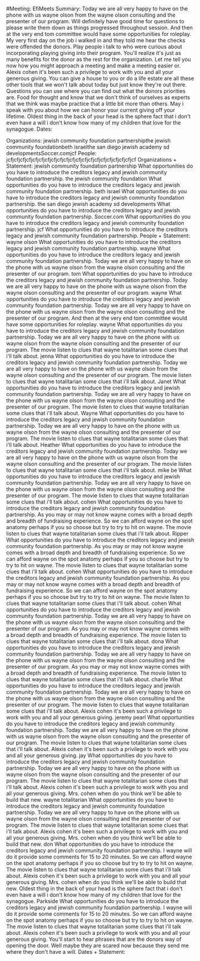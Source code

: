 #Meeting: EfiMeets
Summary: 
Today we are all very happy to have on the phone with us wayne olson from the wayne olson consulting and the presenter of our program. Will definitely have good time for questions to please write them down as things progressed throughout session. And then at the very end tom committee would have some opportunities for roleplay. My very first day on the job i walked in and they told me hear the checks were offended the donors. Play people i talk to who were curious about incorporating playing giving into their program. You'll realize it's just as many benefits for the donor as the rest for the organization. Let me tell you now how you might approach a meeting and make a meeting easier or. Alexis cohen it's been such a privilege to work with you and all your generous giving. You can give a house to you or do a life estate are all these other tools that we won't talk about today but just know they're out there. Questions you can use where you can find out what the donors priorities are. Food for thought and know that we don't think of ourselves as experts that we think was maybe practice that a little bit more than others. May i speak with you about how we can honor your current giving off your lifetime. Oldest thing in the back of your head is the sphere fact that i don't even have a will i don't know how many of my children that love for the synagogue.
Dates: 

Organizations: 
jewish community foundation partnershipthe jewish community foundationbeth israelthe san diego jewish academy sd developmentsSoccer.comjcf
People: 
jcfjcfjcfjcfjcfjcfjcfjcfjcfjcfjcfjcfjcfjcfjcfjcfjcfjcfjcfjcfjcf
Organizations + Statement: 
jewish community foundation partnership
What opportunities do you have to introduce the creditors legacy and jewish community foundation partnership.
the jewish community foundation
What opportunities do you have to introduce the creditors legacy and jewish community foundation partnership.
beth israel
What opportunities do you have to introduce the creditors legacy and jewish community foundation partnership.
the san diego jewish academy sd developments
What opportunities do you have to introduce the creditors legacy and jewish community foundation partnership.
Soccer.com
What opportunities do you have to introduce the creditors legacy and jewish community foundation partnership.
jcf
What opportunities do you have to introduce the creditors legacy and jewish community foundation partnership.
People + Statement: 
wayne olson
What opportunities do you have to introduce the creditors legacy and jewish community foundation partnership.
wayne
What opportunities do you have to introduce the creditors legacy and jewish community foundation partnership. Today we are all very happy to have on the phone with us wayne olson from the wayne olson consulting and the presenter of our program.
tom
What opportunities do you have to introduce the creditors legacy and jewish community foundation partnership. Today we are all very happy to have on the phone with us wayne olson from the wayne olson consulting and the presenter of our program.
wayne
What opportunities do you have to introduce the creditors legacy and jewish community foundation partnership. Today we are all very happy to have on the phone with us wayne olson from the wayne olson consulting and the presenter of our program. And then at the very end tom committee would have some opportunities for roleplay.
wayne
What opportunities do you have to introduce the creditors legacy and jewish community foundation partnership. Today we are all very happy to have on the phone with us wayne olson from the wayne olson consulting and the presenter of our program. The movie listen to clues that wayne totalitarian some clues that i'll talk about.
jenna
What opportunities do you have to introduce the creditors legacy and jewish community foundation partnership. Today we are all very happy to have on the phone with us wayne olson from the wayne olson consulting and the presenter of our program. The movie listen to clues that wayne totalitarian some clues that i'll talk about.
Janet
What opportunities do you have to introduce the creditors legacy and jewish community foundation partnership. Today we are all very happy to have on the phone with us wayne olson from the wayne olson consulting and the presenter of our program. The movie listen to clues that wayne totalitarian some clues that i'll talk about.
Wayne
What opportunities do you have to introduce the creditors legacy and jewish community foundation partnership. Today we are all very happy to have on the phone with us wayne olson from the wayne olson consulting and the presenter of our program. The movie listen to clues that wayne totalitarian some clues that i'll talk about.
Heather
What opportunities do you have to introduce the creditors legacy and jewish community foundation partnership. Today we are all very happy to have on the phone with us wayne olson from the wayne olson consulting and the presenter of our program. The movie listen to clues that wayne totalitarian some clues that i'll talk about.
mike be
What opportunities do you have to introduce the creditors legacy and jewish community foundation partnership. Today we are all very happy to have on the phone with us wayne olson from the wayne olson consulting and the presenter of our program. The movie listen to clues that wayne totalitarian some clues that i'll talk about.
cohen
What opportunities do you have to introduce the creditors legacy and jewish community foundation partnership. As you may or may not know wayne comes with a broad depth and breadth of fundraising experience. So we can afford wayne on the spot anatomy perhaps if you so choose but try to try to hit on wayne. The movie listen to clues that wayne totalitarian some clues that i'll talk about.
Ripper
What opportunities do you have to introduce the creditors legacy and jewish community foundation partnership. As you may or may not know wayne comes with a broad depth and breadth of fundraising experience. So we can afford wayne on the spot anatomy perhaps if you so choose but try to try to hit on wayne. The movie listen to clues that wayne totalitarian some clues that i'll talk about.
cohen
What opportunities do you have to introduce the creditors legacy and jewish community foundation partnership. As you may or may not know wayne comes with a broad depth and breadth of fundraising experience. So we can afford wayne on the spot anatomy perhaps if you so choose but try to try to hit on wayne. The movie listen to clues that wayne totalitarian some clues that i'll talk about.
cohen
What opportunities do you have to introduce the creditors legacy and jewish community foundation partnership. Today we are all very happy to have on the phone with us wayne olson from the wayne olson consulting and the presenter of our program. As you may or may not know wayne comes with a broad depth and breadth of fundraising experience. The movie listen to clues that wayne totalitarian some clues that i'll talk about.
dona
What opportunities do you have to introduce the creditors legacy and jewish community foundation partnership. Today we are all very happy to have on the phone with us wayne olson from the wayne olson consulting and the presenter of our program. As you may or may not know wayne comes with a broad depth and breadth of fundraising experience. The movie listen to clues that wayne totalitarian some clues that i'll talk about.
charlie
What opportunities do you have to introduce the creditors legacy and jewish community foundation partnership. Today we are all very happy to have on the phone with us wayne olson from the wayne olson consulting and the presenter of our program. The movie listen to clues that wayne totalitarian some clues that i'll talk about. Alexis cohen it's been such a privilege to work with you and all your generous giving.
jeremy pearl
What opportunities do you have to introduce the creditors legacy and jewish community foundation partnership. Today we are all very happy to have on the phone with us wayne olson from the wayne olson consulting and the presenter of our program. The movie listen to clues that wayne totalitarian some clues that i'll talk about. Alexis cohen it's been such a privilege to work with you and all your generous giving.
jay
What opportunities do you have to introduce the creditors legacy and jewish community foundation partnership. Today we are all very happy to have on the phone with us wayne olson from the wayne olson consulting and the presenter of our program. The movie listen to clues that wayne totalitarian some clues that i'll talk about. Alexis cohen it's been such a privilege to work with you and all your generous giving. Mrs. cohen when do you think we'll be able to build that new.
wayne totalitarian
What opportunities do you have to introduce the creditors legacy and jewish community foundation partnership. Today we are all very happy to have on the phone with us wayne olson from the wayne olson consulting and the presenter of our program. The movie listen to clues that wayne totalitarian some clues that i'll talk about. Alexis cohen it's been such a privilege to work with you and all your generous giving. Mrs. cohen when do you think we'll be able to build that new.
don
What opportunities do you have to introduce the creditors legacy and jewish community foundation partnership. I wayne will do it provide some comments for 15 to 20 minutes. So we can afford wayne on the spot anatomy perhaps if you so choose but try to try to hit on wayne. The movie listen to clues that wayne totalitarian some clues that i'll talk about. Alexis cohen it's been such a privilege to work with you and all your generous giving. Mrs. cohen when do you think we'll be able to build that new. Oldest thing in the back of your head is the sphere fact that i don't even have a will i don't know how many of my children that love for the synagogue.
Parkside
What opportunities do you have to introduce the creditors legacy and jewish community foundation partnership. I wayne will do it provide some comments for 15 to 20 minutes. So we can afford wayne on the spot anatomy perhaps if you so choose but try to try to hit on wayne. The movie listen to clues that wayne totalitarian some clues that i'll talk about. Alexis cohen it's been such a privilege to work with you and all your generous giving. You'll start to hear phrases that are the donors way of opening the door. Well maybe they are scared now because they send me where they don't have a will.
Dates + Statement: 
